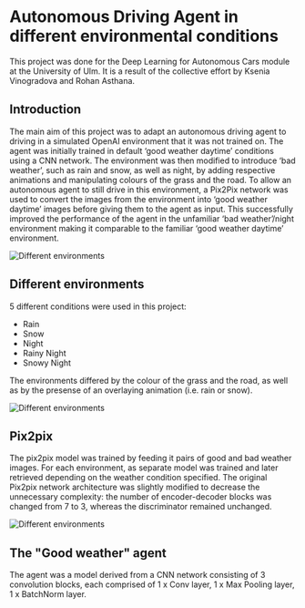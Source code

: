 # Autonomous Driving Agent in different environmental conditions
This project was done  for the Deep Learning for Autonomous Cars module at the University of Ulm. It is a result of the collective effort by Ksenia Vinogradova and Rohan Asthana.

## Introduction
The main aim of this project was to adapt an autonomous driving agent to driving in a simulated OpenAI environment that it was not trained on. The agent was initially trained in default ‘good weather daytime’ conditions using a CNN network. The environment was then modified to introduce ‘bad weather’, such as rain and snow, as well as night, by adding respective animations and manipulating colours of the grass and the road. To allow an autonomous agent to still drive in this environment, a Pix2Pix network was used to convert the images from the environment into ‘good weather daytime’ images before giving them to the agent as input. This successfully improved the performance of the agent in the unfamiliar ‘bad weather’/night environment making it comparable to the familiar ‘good weather daytime’ environment.

![Different environments](https://github.com/rohanasthana/Project-Deep-Learning-for-Autonomous-Cars/blob/master/Pictures/fig1.jpg)

## Different environments

5 different conditions were used in this project:
- Rain
- Snow
- Night
- Rainy Night
- Snowy Night

The environments differed by the colour of the grass and the road, as well as by the presense of an overlaying animation (i.e. rain or snow).

![Different environments](https://github.com/rohanasthana/Project-Deep-Learning-for-Autonomous-Cars/blob/master/Pictures/fig2.jpg)

## Pix2pix

The pix2pix model was trained by feeding it pairs of good and bad weather images. For each environment, as separate model was trained and later retrieved depending on the weather condition specified. The original Pix2pix network architecture was slightly modified to decrease the unnecessary complexity: the number of encoder-decoder blocks was changed from 7 to 3, whereas the discriminator remained unchanged. 

![Different environments](https://github.com/rohanasthana/Project-Deep-Learning-for-Autonomous-Cars/blob/master/Pictures/fig3.jpg)

## The "Good weather" agent
The agent was a model derived from a CNN network consisting of 3 convolution blocks, each comprised of 1 x Conv layer, 1 x Max Pooling layer, 1 x BatchNorm layer.




